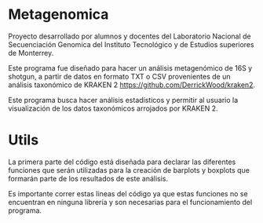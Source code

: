 # Metagenomica 
Proyecto desarrollado por alumnos y docentes del Laboratorio Nacional de Secuenciación Genomica del Instituto Tecnológico y de Estudios superiores de Monterrey.

Este programa fue diseñado para hacer un análisis metagenómico de 16S y shotgun, a partir de datos en formato TXT o CSV provenientes de un análisis taxonómico de KRAKEN 2 https://github.com/DerrickWood/kraken2. 

Este programa busca hacer análisis estadísticos y permitir al usuario la visualización de los datos taxonómicos arrojados por KRAKEN 2. 
# Utils 
La primera parte del código está diseñada para declarar las diferentes funciones que serán utilizadas para la creación de barplots y boxplots que formarán parte de los resultados de este análisis. 

Es importante correr estas lineas del código ya que estas funciones no se encuentran en ninguna librería y son necesarias para el funcionamiento del programa. 
